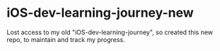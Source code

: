 # iOS-dev-learning-journey-new
Lost access to my old "iOS-dev-learning-journey", so created this new repo, to maintain and track my progress.
